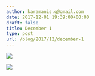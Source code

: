 ```yaml
---
author: karamanis.g@gmail.com
date: 2017-12-01 19:39:00+00:00
draft: false
title: December 1
type: post
url: /blog/2017/12/december-1
---
```




  
   ![](https://images.squarespace-cdn.com/content/v1/4f3f61bae4b063b909445965/1512155660606-QP6MIOK60DCEU0421GHL/ke17ZwdGBToddI8pDm48kF9aEDQaTpZHfWEO2zppK7Z7gQa3H78H3Y0txjaiv_0fDoOvxcdMmMKkDsyUqMSsMWxHk725yiiHCCLfrh8O1z5QPOohDIaIeljMHgDF5CVlOqpeNLcJ80NK65_fV7S1UX7HUUwySjcPdRBGehEKrDf5zebfiuf9u6oCHzr2lsfYZD7bBzAwq_2wCJyqgJebgg/IMG_3052.jpg?format=original)

  

  
   ![](https://images.squarespace-cdn.com/content/v1/4f3f61bae4b063b909445965/1512155661529-7X1S0XDDBH0N1VS6DBJU/ke17ZwdGBToddI8pDm48kF9aEDQaTpZHfWEO2zppK7Z7gQa3H78H3Y0txjaiv_0fDoOvxcdMmMKkDsyUqMSsMWxHk725yiiHCCLfrh8O1z5QPOohDIaIeljMHgDF5CVlOqpeNLcJ80NK65_fV7S1UX7HUUwySjcPdRBGehEKrDf5zebfiuf9u6oCHzr2lsfYZD7bBzAwq_2wCJyqgJebgg/IMG_3053.jpg?format=original)

  


